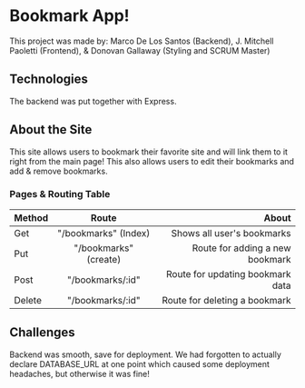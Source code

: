 # Bookmark App!

This project was made by: Marco De Los Santos (Backend), J. Mitchell Paoletti (Frontend), & Donovan Gallaway (Styling and SCRUM Master)

## Technologies 

The backend was put together with Express.

## About the Site

This site allows users to bookmark their favorite site and will link them to it right from the main page! This also allows users to edit their bookmarks and add & remove bookmarks. 


### Pages & Routing Table


| Method      | Route | About     |
| :---        |    :----:   |          ---: |
| Get      | "/bookmarks" (Index)       | Shows all user's bookmarks   |
| Put   | "/bookmarks" (create)        | Route for adding a new bookmark      |
| Post   | "/bookmarks/:id"        | Route for updating bookmark data      |
| Delete   | "/bookmarks/:id"       | Route for deleting a bookmark       |


## Challenges

Backend was smooth, save for deployment. We had forgotten to actually declare DATABASE_URL at one point which caused some deployment headaches, but otherwise it was fine!

